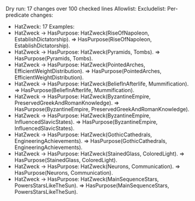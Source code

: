 Dry run: 17 changes over 100 checked lines
Allowlist: <none>
Excludelist: <none>
Per-predicate changes:
- HatZweck: 17
Examples:
- HatZweck -> HasPurpose: HatZweck(RiseOfNapoleon, EstablishDictatorship). => HasPurpose(RiseOfNapoleon, EstablishDictatorship).
- HatZweck -> HasPurpose: HatZweck(Pyramids, Tombs). => HasPurpose(Pyramids, Tombs).
- HatZweck -> HasPurpose: HatZweck(PointedArches, EfficientWeightDistribution). => HasPurpose(PointedArches, EfficientWeightDistribution).
- HatZweck -> HasPurpose: HatZweck(BeliefInAfterlife, Mummification). => HasPurpose(BeliefInAfterlife, Mummification).
- HatZweck -> HasPurpose: HatZweck(ByzantineEmpire, PreservedGreekAndRomanKnowledge). => HasPurpose(ByzantineEmpire, PreservedGreekAndRomanKnowledge).
- HatZweck -> HasPurpose: HatZweck(ByzantineEmpire, InfluencedSlavicStates). => HasPurpose(ByzantineEmpire, InfluencedSlavicStates).
- HatZweck -> HasPurpose: HatZweck(GothicCathedrals, EngineeringAchievements). => HasPurpose(GothicCathedrals, EngineeringAchievements).
- HatZweck -> HasPurpose: HatZweck(StainedGlass, ColoredLight). => HasPurpose(StainedGlass, ColoredLight).
- HatZweck -> HasPurpose: HatZweck(Neurons, Communication). => HasPurpose(Neurons, Communication).
- HatZweck -> HasPurpose: HatZweck(MainSequenceStars, PowersStarsLikeTheSun). => HasPurpose(MainSequenceStars, PowersStarsLikeTheSun).